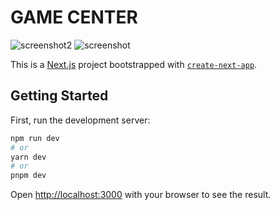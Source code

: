 <h1>GAME CENTER</h1>

![screenshot2](https://github.com/FabioFarinella96/GamesCenter/assets/121029029/1db3e52c-884a-47c7-a8f7-e9953c813bd3)
![screenshot](https://github.com/FabioFarinella96/GamesCenter/assets/121029029/a773ea48-f4cb-413f-98c9-1427a6469167)




This is a [Next.js](https://nextjs.org/) project bootstrapped with [`create-next-app`](https://github.com/vercel/next.js/tree/canary/packages/create-next-app).

## Getting Started

First, run the development server:

```bash
npm run dev
# or
yarn dev
# or
pnpm dev
```

Open [http://localhost:3000](http://localhost:3000) with your browser to see the result.



